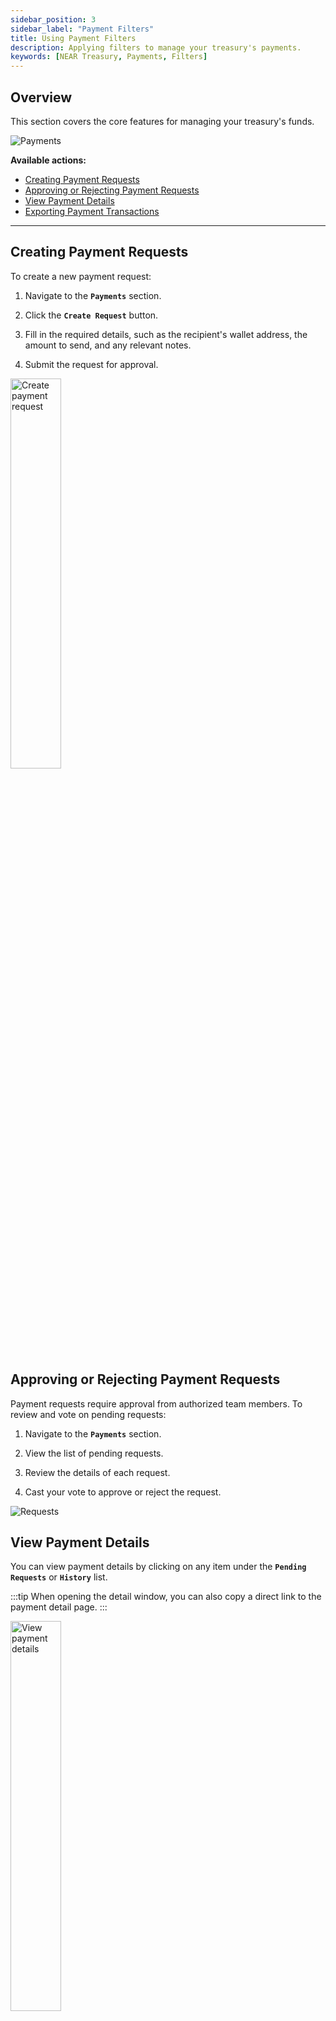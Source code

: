 ```yaml
---
sidebar_position: 3
sidebar_label: "Payment Filters"
title: Using Payment Filters
description: Applying filters to manage your treasury's payments.
keywords: [NEAR Treasury, Payments, Filters]
---
```


## Overview

This section covers the core features for managing your treasury's funds.

<div class="screenshot">

![Payments](/img/screens/payments.png)

</div>

**Available actions:**

- [Creating Payment Requests](#creating-payment-requests)
- [Approving or Rejecting Payment Requests](#approving-or-rejecting-payment-requests)
- [View Payment Details](#view-payment-details)
- [Exporting Payment Transactions](#exporting-payment-transactions)

---

## Creating Payment Requests

To create a new payment request:

1.  Navigate to the **`Payments`** section.
    
2.  Click the **`Create Request`** button.
    
3.  Fill in the required details, such as the recipient's wallet address, the amount to send, and any relevant notes.
    
4.  Submit the request for approval.

<div class="screenshot">
<img src="/img/payments/create.png" width="40%" alt="Create payment request" />
</div>


## Approving or Rejecting Payment Requests

Payment requests require approval from authorized team members. To review and vote on pending requests:

1.  Navigate to the **`Payments`** section.
    
2.  View the list of pending requests.
    
3.  Review the details of each request.
    
4.  Cast your vote to approve or reject the request.

<div class="screenshot">

![Requests](/img/payments/approve.png)

</div>

## View Payment Details

You can view payment details by clicking on any item under the **`Pending Requests`** or **`History`** list.

:::tip
When opening the detail window, you can also copy a direct link to the payment detail page.
:::

<div class="screenshot">
<img src="/img/payments/view.png" width="40%" alt="View payment details" />
</div>

## Exporting Payment Transactions

To export payment transaction records to a `.csv` file:

1.  Navigate to the **`Payments`** section.
    
2.  Switch to the **`History`** tab.
    
3.  Click the **`Export as CSV`** button.


<div class="screenshot">

![Export](/img/payments/csv-export.png)

</div>
